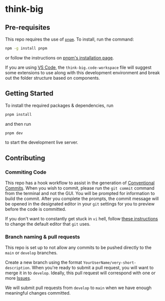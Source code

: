 # think-big

## Pre-requisites

This repo requires the use of [`pnpm`](https://pnpm.io/). To install, run the command:

```bash
npm -g install pnpm
```

or follow the instructions on [pnpm's installation page](https://pnpm.io/installation).

If you are using [VS Code](https://code.visualstudio.com/), the `think-big.code-workspace` file will suggest some extensions to use along with this development environment and break out the folder structure based on components.

## Getting Started

To install the required packages & dependencies, run

```bash
pnpm install
```

and then run

```bash
pnpm dev
```

to start the development live server.

## Contributing

### Commiting Code

This repo has a hook workflow to assist in the generation of [Conventional Commits](https://www.conventionalcommits.org/en/v1.0.0/). When you wish to commit, please run the `git commit` command from the terminal and not the GUI. You will be prompted for information to build the commit. After you complete the prompts, the commit message will be opened in the designated editor in your `git` settings for you to preview before the code is committed.

If you don't want to constantly get stuck in `vi` hell, follow [these instructions](https://docs.github.com/en/get-started/getting-started-with-git/associating-text-editors-with-git) to change the default editor that `git` uses.

### Branch naming & pull requests

This repo is set up to not allow any commits to be pushed directly to the `main` or `develop` branches.

Create a new branch using the format `YourUserName/very-short-description`.
When you're ready to submit a pull request, you will want to merge it in to `develop`. Ideally, this pull request will correspond with one or more [Issues](https://github.com/100Devs-ADHD/think-big/issues).

We will submit pull requests from `develop` to `main` when we have enough meaningful changes committed.
